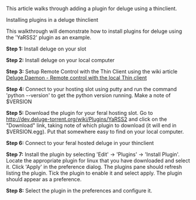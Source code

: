 
This article walks through adding a plugin for deluge using a thinclient.

Installing plugins in a deluge thinclient

This walkthrough will demonstrate how to install plugins for deluge using the 'YaRSS2' plugin as an example. 

**Step 1:** Install deluge on your slot

**Step 2:** Install deluge on your local computer

**Step 3:** Setup Remote Control with the Thin Client using the wiki article [Deluge Daemon - Remote control with the local Thin client ](https://www.feralhosting.com/faq/view?question=76)

**Step 4:** Connect to your hosting slot using putty and run the command 'python --version' to get the python version running. Make a note of $VERSION

**Step 5:** Download the plugin for your feral hosting slot. Go to http://dev.deluge-torrent.org/wiki/Plugins/YaRSS2 and click on the "Download" link, taking note of which plugin to download (it will end in $VERSION.egg). Put that somewhere easy to find on your local computer.

**Step 6:** Connect to your feral hosted deluge in your thinclient

**Step 7:** Install the plugin by selecting 'Edit' -> 'Plugins' -> 'Install Plugin'. Locate the appropriate plugin for linux that you have downloaded and select it. Click 'Apply' in the preference dialog. The plugins pane should refresh listing the plugin. Tick the plugin to enable it and select apply. The plugin should appear as a preference.

**Step 8:** Select the plugin in the preferences and configure it.



